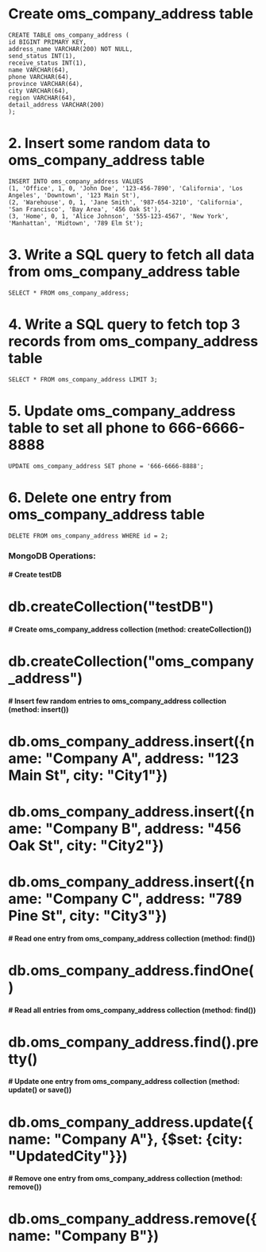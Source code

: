 # Create oms_company_address table
    CREATE TABLE oms_company_address (
    id BIGINT PRIMARY KEY,
    address_name VARCHAR(200) NOT NULL,
    send_status INT(1),
    receive_status INT(1),
    name VARCHAR(64),
    phone VARCHAR(64),
    province VARCHAR(64),
    city VARCHAR(64),
    region VARCHAR(64),
    detail_address VARCHAR(200)
    );

# 2. Insert some random data to oms_company_address table
    INSERT INTO oms_company_address VALUES
    (1, 'Office', 1, 0, 'John Doe', '123-456-7890', 'California', 'Los Angeles', 'Downtown', '123 Main St'),
    (2, 'Warehouse', 0, 1, 'Jane Smith', '987-654-3210', 'California', 'San Francisco', 'Bay Area', '456 Oak St'),
    (3, 'Home', 0, 1, 'Alice Johnson', '555-123-4567', 'New York', 'Manhattan', 'Midtown', '789 Elm St');

# 3. Write a SQL query to fetch all data from oms_company_address table
    SELECT * FROM oms_company_address;

# 4. Write a SQL query to fetch top 3 records from oms_company_address table
    SELECT * FROM oms_company_address LIMIT 3;


# 5. Update oms_company_address table to set all phone to 666-6666-8888
    UPDATE oms_company_address SET phone = '666-6666-8888';

# 6. Delete one entry from oms_company_address table
    DELETE FROM oms_company_address WHERE id = 2;



### MongoDB Operations:

#### # Create testDB
# db.createCollection("testDB")

#### # Create oms_company_address collection (method: createCollection())
# db.createCollection("oms_company_address")

#### # Insert few random entries to oms_company_address collection (method: insert())
# db.oms_company_address.insert({name: "Company A", address: "123 Main St", city: "City1"})
# db.oms_company_address.insert({name: "Company B", address: "456 Oak St", city: "City2"})
# db.oms_company_address.insert({name: "Company C", address: "789 Pine St", city: "City3"})

#### # Read one entry from oms_company_address collection (method: find())
# db.oms_company_address.findOne()

#### # Read all entries from oms_company_address collection (method: find())
# db.oms_company_address.find().pretty()

#### # Update one entry from oms_company_address collection (method: update() or save())
# db.oms_company_address.update({name: "Company A"}, {$set: {city: "UpdatedCity"}})

#### # Remove one entry from oms_company_address collection (method: remove())
# db.oms_company_address.remove({name: "Company B"})
